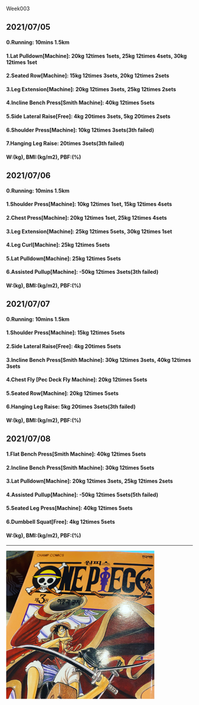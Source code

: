 Week003

## 2021/07/05

#### 0.Running: 10mins 1.5km
#### 1.Lat Pulldown\[Machine\]: 20kg 12times 1sets, 25kg 12times 4sets, 30kg 12times 1set  
#### 2.Seated Row\[Machine\]: 15kg 12times 3sets, 20kg 12times 2sets 
#### 3.Leg Extension\[Machine\]: 20kg 12times 3sets, 25kg 12times 2sets 
#### 4.Incline Bench Press\[Smith Machine\]: 40kg 12times 5sets  
#### 5.Side Lateral Raise\[Free\]: 4kg 20times 3sets, 5kg 20times 2sets 
#### 6.Shoulder Press\[Machine\]: 10kg 12times 3sets(3th failed)
#### 7.Hanging Leg Raise: 20times 3sets(3th failed)
#### W:(kg), BMI:(kg/m2), PBF:(%)

## 2021/07/06

#### 0.Running: 10mins 1.5km
#### 1.Shoulder Press\[Machine\]: 10kg 12times 1set, 15kg 12times 4sets
#### 2.Chest Press\[Machine\]: 20kg 12times 1set, 25kg 12times 4sets
#### 3.Leg Extension\[Machine\]: 25kg 12times 5sets, 30kg 12times 1set 
#### 4.Leg Curl\[Machine\]: 25kg 12times 5sets
#### 5.Lat Pulldown\[Machine\]: 25kg 12times 5sets
#### 6.Assisted Pullup\[Machine\]: -50kg 12times 3sets(3th failed)
#### W:(kg), BMI:(kg/m2), PBF:(%)

## 2021/07/07

#### 0.Running: 10mins 1.5km
#### 1.Shoulder Press\[Machine\]: 15kg 12times 5sets
#### 2.Side Lateral Raise\[Free\]: 4kg 20times 5sets
#### 3.Incline Bench Press\[Smith Machine\]: 30kg 12times 3sets, 40kg 12times 3sets
#### 4.Chest Fly \[Pec Deck Fly Machine\]: 20kg 12times 5sets 
#### 5.Seated Row\[Machine\]: 20kg 12times 5sets 
#### 6.Hanging Leg Raise: 5kg 20times 3sets(3th failed)
#### W:(kg), BMI:(kg/m2), PBF:(%)


## 2021/07/08

#### 1.Flat Bench Press\[Smith Machine\]: 40kg 12times 5sets
#### 2.Incline Bench Press\[Smith Machine\]: 30kg 12times 5sets
#### 3.Lat Pulldown\[Machine\]: 20kg 12times 3sets, 25kg 12times 2sets  
#### 4.Assisted Pullup\[Machine\]: -50kg 12times 5sets(5th failed)
#### 5.Seated Leg Press\[Machine\]: 40kg 12times 5sets
#### 6.Dumbbell Squat\[Free\]: 4kg 12times 5sets
#### W:(kg), BMI:(kg/m2), PBF:(%)

---
<img src='./_resources/__003.jpg' width='400px' />
